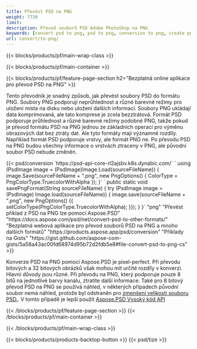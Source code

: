 ```yaml
---
title: Převést PSD na PNG
weight: 7730
limit: 
description: Převod souborů PSD Adobe PhotoShop na PNG
keywords: [convert psd to png, psd to png, conversion to png, create png from psd, print psd as png]
url: convert/to-png/
---
```


{{< blocks/products/pf/main-wrap-class >}}

{{< blocks/products/pf/main-container >}}

{{< blocks/products/pf/feature-page-section h2="Bezplatná online aplikace pro převod PSD na PNG" >}}
<p>Tento převodník je snadný způsob, jak převést soubory PSD do formátu PNG. Soubory PNG podporují neprůhlednost a různé barevné režimy pro uložení místa na disku nebo uložení dalších informací. Soubory PNG ukládají data komprimovaná, ale tato komprese je zcela bezztrátová. Formát PSD podporuje průhlednost a různé barevné režimy podobné PNG, takže pokud je převod formátu PSD na PNG jednou ze základních operací pro výměnu obrazových dat bez ztráty dat. Ale tyto formáty mají významné rozdíly. Například formát PSD podporuje vrstvy, ale formát PNG ne. Po převodu PSD na PNG budou všechny informace o vrstvách ztraceny v PNG, ale původní soubor PSD nebude změněn.</p>
{{< psd/conversion `https://psd-api-core-rl2ajsbv.k8s.dynabic.com/` 
`    using (PsdImage image = (PsdImage)Image.Load(sourceFileName))
    {
        image.Save(sourceFileName + ".png",  new PngOptions() {  ColorType = PngColorType.TruecolorWithAlpha });
    }` 
	`    public static void savePngFormat(String sourceFileName) {
        try (PsdImage image = (PsdImage) Image.load(sourceFileName)) {
            image.save(sourceFileName + ".png", new PngOptions() {{
                setColorType(PngColorType.TruecolorWithAlpha);
            }});
        }
    }` 
	"png" 
"Převést příklad z PSD na PNG lze pomocí Aspose.PSD"  "https://docs.aspose.com/psd/net/convert-psd-to-other-formats/" 
"Bezplatná webová aplikace pro převod souborů PSD na PNG a mnoho dalších formátů" "https://products.aspose.app/psd/conversion" 
"Příklady na Gists" "https://gist.github.com/aspose-com-gists/5a58a43ac00fd68974d95b72d2fdb5e8#file-convert-psd-to-png-cs" >}}
<p>Konverze PSD na PNG pomocí Aspose.PSD je pixel-perfect. Při převodu bitových a 32 bitových obrázků však mohou mít určité rozdíly v konverzi. Hlavní důvody jsou různé. Při převodu na PNG, který podporuje pouze 8 bitů na jednotlivé barvy kanálu, ztratíte další informace. Také pro 8 bitový převod PSD na PNG se používá náhled, v některých případech původní soubor nemá náhled, protože byl odstraněn pro <a href="/psd/reduce-size">zmenšení velikosti souboru PSD.</a>. V tomto případě je lepší použít <a href="/psd">Aspose.PSD Vysoký kód API</a></p>
{{< /blocks/products/pf/feature-page-section >}}
{{< /blocks/products/pf/main-container >}}


{{< /blocks/products/pf/main-wrap-class >}}

{{< blocks/products/products-backtop-button >}}
{{< psd/tize >}}

